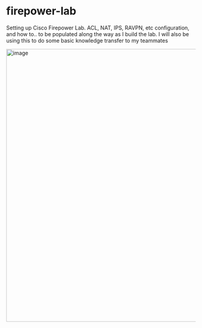 # firepower-lab
Setting up Cisco Firepower Lab. ACL, NAT, IPS, RAVPN, etc configuration, and how to.. to be populated along the way as I build the lab. I will also be using this to do some basic knowledge transfer to my teammates

<img width="930" height="725" alt="image" src="https://github.com/user-attachments/assets/e7d1fca8-fc06-49cd-9938-e9543148b312" />
